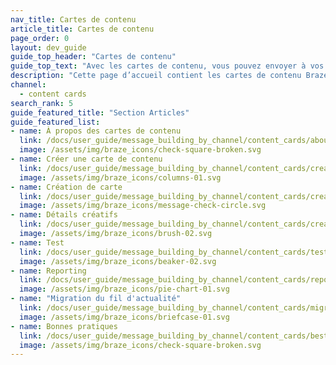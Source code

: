 ```yaml
---
nav_title: Cartes de contenu
article_title: Cartes de contenu
page_order: 0
layout: dev_guide
guide_top_header: "Cartes de contenu"
guide_top_text: "Avec les cartes de contenu, vous pouvez envoyer à vos clients un flux dynamique et hautement ciblé de contenu riche, dans les applications qu’ils aiment et sans interrompre leur expérience. De plus, les cartes de contenu prennent en charge des fonctionnalités plus personnalisées, notamment l’épinglage des cartes, la fermeture de carte de contenu, la diffusion par API, un contenu connecté, des délais d’expiration de carte personnalisés, des indicateurs des performances et une coordination aisée avec les notifications push. <br><br>Les cartes de contenu sont une fonctionnalité complémentaire. Pour démarrer avec les cartes de contenu, contactez votre gestionnaire du succès des clients Braze."
description: "Cette page d’accueil contient les cartes de contenu Braze. Vous trouverez ici des articles sur la création d’une carte de contenu, la personnalisation de vos cartes de contenu, les tests, le reporting, etc."
channel:
  - content cards
search_rank: 5
guide_featured_title: "Section Articles"
guide_featured_list:
- name: À propos des cartes de contenu
  link: /docs/user_guide/message_building_by_channel/content_cards/about/
  image: /assets/img/braze_icons/check-square-broken.svg
- name: Créer une carte de contenu
  link: /docs/user_guide/message_building_by_channel/content_cards/create/
  image: /assets/img/braze_icons/columns-01.svg
- name: Création de carte
  link: /docs/user_guide/message_building_by_channel/content_cards/create/card_creation
  image: /assets/img/braze_icons/message-check-circle.svg
- name: Détails créatifs
  link: /docs/user_guide/message_building_by_channel/content_cards/creative_details/
  image: /assets/img/braze_icons/brush-02.svg
- name: Test
  link: /docs/user_guide/message_building_by_channel/content_cards/testing/
  image: /assets/img/braze_icons/beaker-02.svg
- name: Reporting
  link: /docs/user_guide/message_building_by_channel/content_cards/reporting/
  image: /assets/img/braze_icons/pie-chart-01.svg
- name: "Migration du fil d'actualité"
  link: /docs/user_guide/message_building_by_channel/content_cards/migrating_from_news_feed/
  image: /assets/img/braze_icons/briefcase-01.svg
- name: Bonnes pratiques
  link: /docs/user_guide/message_building_by_channel/content_cards/best_practices
  image: /assets/img/braze_icons/check-square-broken.svg
---
```

<br><br>
